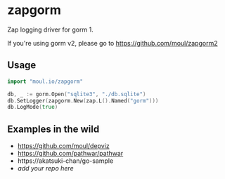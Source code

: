# zapgorm

Zap logging driver for gorm 1.

If you're using gorm v2, please go to https://github.com/moul/zapgorm2

## Usage

```go
import "moul.io/zapgorm"

db, _ := gorm.Open("sqlite3", "./db.sqlite")
db.SetLogger(zapgorm.New(zap.L().Named("gorm")))
db.LogMode(true)
```

## Examples in the wild

* https://github.com/moul/depviz
* https://github.com/pathwar/pathwar
* https://akatsuki-chan/go-sample
* _add your repo here_
